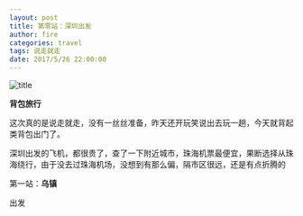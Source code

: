 ```yaml
---
layout: post
title: 第零站：深圳出发
author: fire
categories: travel 
tags: 说走就走
date: 2017/5/26 22:00:00
---
```


![title](https://image.sideproject.cn/titlex/titlex_071.jpg)

**背包旅行**

这次真的是说走就走，没有一丝丝准备，昨天还开玩笑说出去玩一趟，今天就背起类背包出门了。

深圳出发的飞机，都很贵了，查了一下附近城市，珠海机票最便宜，果断选择从珠海绕行，由于没去过珠海机场，没想到有那么偏，隔市区很远，还是有点折腾的

第一站：**乌镇**

出发


